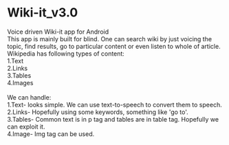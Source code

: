 Wiki-it_v3.0
============

Voice driven Wiki-it app for Android <br>
This app is mainly built for blind. One can search wiki by just voicing the topic, find results, go to particular content or even listen to whole of article.<br>
Wikipedia has following types of content: <br>
1.Text <br>
2.Links <br>
3.Tables <br>
4.Images <br>
<br>
We can handle: <br>
1.Text-   looks simple. We can use text-to-speech to convert them to speech.  <br>
2.Links-  Hopefully using some keywords, something like 'go to'. <br>
3.Tables- Common text is in p tag and tables are in table tag. Hopefully we can exploit it. <br>
4.Image-  Img tag can be used.  <br>

